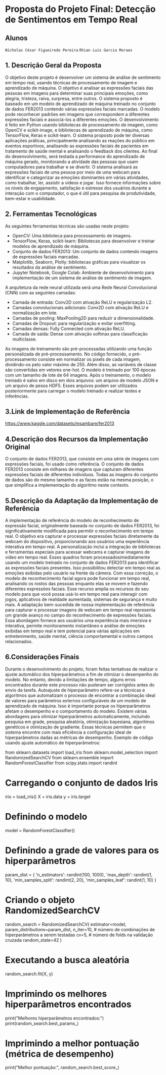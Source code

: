 # Proposta do Projeto Final: Detecção de Sentimentos em Tempo Real

## Alunos

`Nícholas César Figueiredo Pereira`
`Rhian Luis Garcia Moraes`
 
## 1. Descrição Geral da Proposta

O objetivo deste projeto é desenvolver um sistema de análise de sentimento em tempo real, usando técnicas de processamento de imagem e aprendizado de máquina. O objetivo é analisar as expressões faciais das pessoas em imagens para determinar suas principais emoções, como alegria, tristeza, raiva, surpresa, entre outros.
O sistema proposto é baseado em um modelo de aprendizado de máquina treinado no conjunto de dados FER2013 contendo várias expressões faciais marcadas. O modelo pode reconhecer padrões em imagens que correspondem a diferentes expressões faciais e associá-los a diferentes emoções. O desenvolvimento é feito em Python usando bibliotecas de processamento de imagem, como OpenCV e scikit-image, e bibliotecas de aprendizado de máquina, como TensorFlow, Keras e scikit-learn.
O sistema proposto pode ter diversas aplicações práticas, principalmente analisando as reações do público em eventos esportivos, analisando as expressões faciais de pacientes em tratamento de saúde mental e analisando o feedback dos clientes.
Ao final do desenvolvimento, será testada a performance do aprendizado de máquina gerado, monitorando a atividade das pessoas que usam computadores para trabalhar e se divertir. O sistema analisará as expressões faciais de uma pessoa por meio de uma webcam para identificar e categorizar as emoções dominantes em várias atividades, como trabalhar, ler, assistir a vídeos e jogar. Isso fornece informações sobre os níveis de engajamento, satisfação e estresse dos usuários durante a interação com o computador, o que é útil para pesquisa de produtividade, bem-estar e usabilidade.

## 2. Ferramentas Tecnológicas

As seguintes ferramentas técnicas são usadas neste projeto:
- OpenCV: Uma biblioteca para processamento de imagens.
- TensorFlow, Keras, scikit-learn: Bibliotecas para desenvolver e treinar modelos de aprendizado de máquina.
- Conjunto de dados FER2013: Um conjunto de dados contendo imagens de expressões faciais marcadas.
- Matplotlib, Seaborn, Plotly: bibliotecas gráficas para visualizar os resultados da análise de sentimento.
- Jupyter Notebook, Google Colab: Ambiente de desenvolvimento para implementação de um sistema de análise de sentimento de imagem.

A arquitetura da rede neural utilizada será uma Rede Neural Convolucional (CNN) com as seguintes camadas:
- Camada de entrada: Conv2D com ativação ReLU e regularização L2.
- Camadas convolucionais adicionais: Conv2D com ativação ReLU e normalização em lote.
- Camadas de pooling: MaxPooling2D para reduzir a dimensionalidade.
- Camadas de Dropout: para regularização e evitar overfitting.
- Camadas densas: Fully Connected com ativação ReLU.
- Camada de saída: Dense com ativação softmax para classificação multiclasse.

As imagens de treinamento são pré-processadas utilizando uma função personalizada de pré-processamento. No código fornecido, o pré-processamento consiste em normalizar os pixels de cada imagem, dividindo-os pelo valor máximo de 255. Além disso, as variáveis de classe são convertidas em vetores one-hot.
O modelo é treinado por 100 épocas com um tamanho de lote de 64 imagens. Após o treinamento, o modelo treinado é salvo em disco em dois arquivos: um arquivo de modelo JSON e um arquivo de pesos HDF5. Esses arquivos podem ser utilizados posteriormente para carregar o modelo treinado e realizar testes e inferências.

## 3.Link de Implementação de Referência
https://www.kaggle.com/datasets/msambare/fer2013

## 4.Descrição dos Recursos da Implementação Original
O conjunto de dados FER2013, que consiste em uma série de imagens com expressões faciais, foi usado como referência. O conjunto de dados FER2013 consiste em milhares de imagens que capturam diferentes expressões faciais de diferentes indivíduos. Todas as imagens do conjunto de dados são do mesmo tamanho e as faces estão na mesma posição, o que simplifica a implementação do algoritmo neste contexto.

## 5.Descrição da Adaptação da Implementação de Referência
A implementação de referência do modelo de reconhecimento de expressão facial, originalmente baseada no conjunto de dados FER2013, foi significativamente modificada para permitir o reconhecimento em tempo real. O objetivo era capturar e processar expressões faciais diretamente da webcam do dispositivo, proporcionando aos usuários uma experiência interativa em tempo real.
A personalização inclui a integração de bibliotecas e ferramentas especiais para acessar webcams e capturar imagens de vídeo em tempo real. Esses quadros foram processados ​​imediatamente usando um modelo treinado no conjunto de dados FER2013 para identificar as expressões faciais presentes. Isso possibilitou detectar em tempo real as emoções exibidas pelo usuário na frente da câmera.
Com essa correção, o modelo de reconhecimento facial agora pode funcionar em tempo real, analisando os rostos das pessoas enquanto elas se movem e fazendo diferentes expressões faciais. Esse recurso amplia os recursos do seu modelo para que você possa usá-lo em tempo real para interagir com jogos, aplicativos de realidade aumentada, sistemas de segurança e muito mais.
A adaptação bem-sucedida de nossa implementação de referência para capturar e processar imagens de webcam em tempo real representa um grande avanço no campo do reconhecimento de expressões faciais. Essa abordagem fornece aos usuários uma experiência mais imersiva e interativa, permite monitoramento instantâneo e análise de emoções exibidas em tempo real e tem potencial para várias aplicações em entretenimento, saúde mental, ciência comportamental e outros campos relacionados.

## 6.Considerações Finais
Durante o desenvolvimento do projeto, foram feitas tentativas de realizar o ajuste automático dos hiperparâmetros a fim de otimizar o desempenho do modelo. No entanto, devido a limitações de tempo, alguns erros encontrados durante este processo não puderam ser corrigidos antes do envio da tarefa.
 Autoajuste de hiperparâmetro refere-se a técnicas e algoritmos que automatizam o processo de encontrar a combinação ideal de valores para parâmetros externos configuráveis ​​de um modelo de aprendizado de máquina. Isso é importante porque os hiperparâmetros afetam o desempenho e o comportamento do modelo.
 Existem várias abordagens para otimizar hiperparâmetros automaticamente, incluindo pesquisa em grade, pesquisa aleatória, otimização bayesiana, algoritmos genéticos e otimização de gradiente. Essas técnicas permitem que o sistema encontre com mais eficiência a configuração ideal de hiperparâmetros dadas as métricas de desempenho.
Exemplo de código usando ajuste automático de hiperparâmetros:
 
from sklearn.datasets import load_iris
from sklearn.model_selection import RandomizedSearchCV
from sklearn.ensemble import RandomForestClassifier
from scipy.stats import randint
 
# Carregando o conjunto de dados Iris
iris = load_iris()
X = iris.data
y = iris.target 
# Definindo o modelo
model = RandomForestClassifier()
# Definindo a grade de valores para os hiperparâmetros
param_dist = {
	'n_estimators': randint(100, 1000),
	'max_depth': randint(1, 10),
	'min_samples_split': randint(2, 20),
	'min_samples_leaf': randint(1, 10)
}
 # Criando o objeto RandomizedSearchCV
random_search = RandomizedSearchCV(
	estimator=model,
	param_distributions=param_dist,
	n_iter=10,  # número de combinações de hiperparâmetros a serem testadas
	cv=5,  # número de folds na validação cruzada
	random_state=42
)
# Executando a busca aleatória
random_search.fit(X, y)
 
# Imprimindo os melhores hiperparâmetros encontrados
print("Melhores hiperparâmetros encontrados:")
print(random_search.best_params_)
# Imprimindo a melhor pontuação (métrica de desempenho)
print("Melhor pontuação:", random_search.best_score_)
